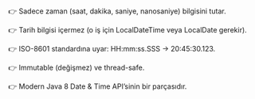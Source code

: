 👉 Sadece zaman (saat, dakika, saniye, nanosaniye) bilgisini tutar.

👉 Tarih bilgisi içermez (o iş için LocalDateTime veya LocalDate gerekir).

👉 ISO-8601 standardına uyar: HH:mm:ss.SSS → 20:45:30.123.

👉 Immutable (değişmez) ve thread-safe.

👉 Modern Java 8 Date & Time API’sinin bir parçasıdır.
